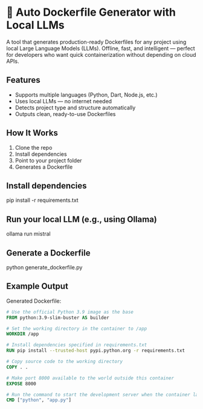 
# 🐳 Auto Dockerfile Generator with Local LLMs

A tool that generates production-ready Dockerfiles for any project using local Large Language Models (LLMs). Offline, fast, and intelligent — perfect for developers who want quick containerization without depending on cloud APIs.

## Features

- Supports multiple languages (Python, Dart, Node.js, etc.)
- Uses local LLMs — no internet needed
- Detects project type and structure automatically
- Outputs clean, ready-to-use Dockerfiles

##  How It Works

1. Clone the repo  
2. Install dependencies  
3. Point to your project folder  
4. Generates a Dockerfile

## Install dependencies

pip install -r requirements.txt

## Run your local LLM (e.g., using Ollama)

ollama run mistral


## Generate a Dockerfile

python generate_dockerfile.py

## Example Output

Generated Dockerfile:

```dockerfile
# Use the official Python 3.9 image as the base
FROM python:3.9-slim-buster AS builder

# Set the working directory in the container to /app
WORKDIR /app

# Install dependencies specified in requirements.txt
RUN pip install --trusted-host pypi.python.org -r requirements.txt

# Copy source code to the working directory
COPY . .

# Make port 8000 available to the world outside this container
EXPOSE 8000

# Run the command to start the development server when the container launches
CMD ["python", "app.py"]
```
